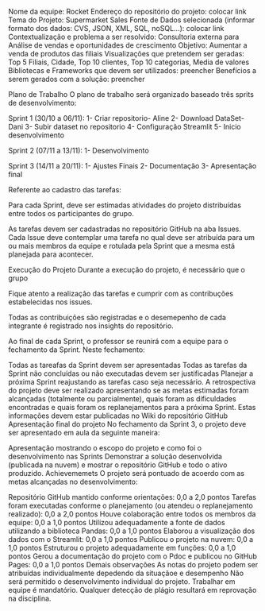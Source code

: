 Nome da equipe: Rocket
Endereço do repositório do projeto: colocar link
Tema do Projeto: Supermarket Sales
Fonte de Dados selecionada (informar formato dos dados: CVS, JSON, XML, SQL, noSQL...):  colocar link
Contextualização e problema a ser resolvido: Consultoria externa para Análise de vendas e oportunidades de crescimento
Objetivo: Aumentar a venda de produtos das filiais
Visualizações que pretendem ser geradas: Top 5 Filiais, Cidade, Top 10 clientes, Top 10 categorias, Media de valores
Bibliotecas e Frameworks que devem ser utilizados:  preencher
Benefícios a serem gerados com a solução: preencher

Plano de Trabalho
O plano de trabalho será organizado baseado três sprits de desenvolvimento:

Sprint 1 (30/10 a 06/11): 
1- Criar repositorio- Aline 
2- Download DataSet- Dani 
3- Subir dataset no repositorio 
4- Configuração Streamlit
5- Inicio desenvolvimento

Sprint 2 (07/11 a 13/11):
1- Desenvolvimento


Sprint 3 (14/11 a 20/11): 
1- Ajustes Finais
2- Documentação
3- Apresentação final

Referente ao cadastro das tarefas:

Para cada Sprint, deve ser estimadas atividades do projeto distribuídas entre todos os participantes do grupo.

As tarefas devem ser cadastradas no repositório GitHub na aba Issues. Cada Issue deve contemplar uma tarefa no qual deve ser atribuída para um ou mais membros da equipe e rotulada pela Sprint que a mesma está planejada para acontecer.

Execução do Projeto
Durante a execução do projeto, é necessário que o grupo

Fique atento a realização das tarefas e cumprir com as contribuções estabelecidas nos issues.

Todas as contribuições são registradas e o desemepenho de cada integrante é registrado nos insights do repositório.

Ao final de cada Sprint, o professor se reunirá com a equipe para o fechamento da Sprint. Neste fechamento:

Todas as tareafas da Sprint devem ser apresentadas
Todas as tarefas da Sprint não concluídas ou não executadas devem ser justificadas
Planejar a próxima Sprint reajustando as tarefas caso seja necessário.
A retrospectiva do projeto deve ser realizado apresentando se as metas estimadas foram alcançadas (totalmente ou parcialmente), quais foram as dificuldades encontradas e quais foram os replanejamentos para a próxima Sprint. Estas informações devem estar publicadas no Wiki do repositório GitHub
Apresentação final do projeto
No fechamento da Sprint 3, o projeto deve ser apresentado em aula da seguinte maneira:

Apresentação mostrando o escopo do projeto e como foi o desenvolvimento nas Sprints
Demonstrar a solução desenvolvida (publicada na nuvem) e mostrar o repositório GitHub e todo o ativo produzido.
Achievememets
O projeto será pontuado de acoerdo com as metas alcançadas no desenvolvimento:

Repositório GitHub mantido conforme orientações: 0,0 a 2,0 pontos
Tarefas foram executadas conforme o planejamento (ou atendeu o replanejamento realizado): 0,0 a 2,0 pontos
Houve colaboração entre todos os membros da equipe: 0,0 a 1,0 pontos
Utilizou adequadamente a fonte de dados utilizando a biblioteca Pandas: 0,0 a 1,0 pontos
Elaborou a visualização dos dados com o Streamlit: 0,0 a 1,0 pontos
Publicou o projeto na nuvem: 0,0 a 1,0 pontos
Estruturou o projeto adequadamente em funções: 0,0 a 1,0 pontos
Gerou a documentação do projeto com o Pdoc e publicou no GitHub Pages: 0,0 a 1,0 pontos
Demais observações
As notas do projeto podem ser atribuídas individualmente depedendo da situaçãoe e desempenho
Não será permitido o desenvolvimento individual do projeto. Trabalhar em equipe é mandatório.
Qualquer detecção de plágio resultará em reprovação na disciplina.
